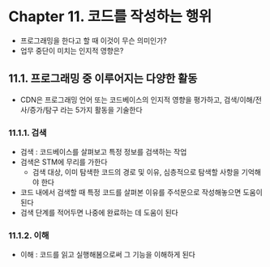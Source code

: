 # Chapter 11. 코드를 작성하는 행위
- 프로그래밍을 한다고 할 때 이것이 무슨 의미인가?
- 업무 중단이 미치는 인지적 영향은?

## 11.1. 프로그래밍 중 이루어지는 다양한 활동
- CDN은 프로그래밍 언어 또는 코드베이스의 인지적 영향을 평가하고, 검색/이해/전사/증가/탐구 라는 5가지 활동을 기술한다

### 11.1.1. 검색
- 검색 : 코드베이스를 살펴보고 특정 정보를 검색하는 작업
- 검색은 STM에 무리를 가한다
  - 검색 대상, 이미 탐색한 코드의 경로 및 이유, 심층적으로 탐색할 사항을 기억해야 한다
- 코드 내에서 검색할 때 특정 코드를 살펴본 이유를 주석문으로 작성해놓으면 도움이 된다
- 검색 단계를 적어두면 나중에 완료하는 데 도움이 된다

### 11.1.2. 이해
- 이해 : 코드를 읽고 실행해봄으로써 그 기능을 이해하게 된다


